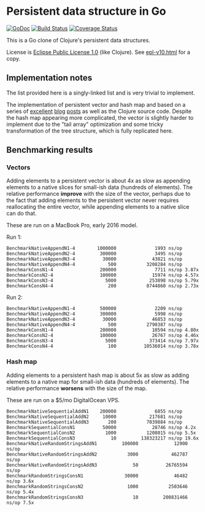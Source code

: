 # Persistent data structure in Go

[![GoDoc](https://godoc.org/github.com/xiaq/persistent?status.svg)](https://godoc.org/github.com/xiaq/persistent)
[![Build Status](https://travis-ci.org/xiaq/persistent.svg?branch=master)](https://travis-ci.org/xiaq/persistent)
[![Coverage Status](https://coveralls.io/repos/github/xiaq/persistent/badge.svg?branch=master)](https://coveralls.io/github/xiaq/persistent?branch=master)

This is a Go clone of Clojure's persistent data structures.

License is [Eclipse Public License 1.0](http://opensource.org/licenses/eclipse-1.0.php) (like Clojure). See [epl-v10.html](epl-v10.html) for a copy.


## Implementation notes

The list provided here is a singly-linked list and is very trivial to implement.

The implementation of persistent vector and hash map and based on a series of [excellent](http://blog.higher-order.net/2009/02/01/understanding-clojures-persistentvector-implementation) [blog](http://blog.higher-order.net/2009/09/08/understanding-clojures-persistenthashmap-deftwice) [posts](http://blog.higher-order.net/2010/08/16/assoc-and-clojures-persistenthashmap-part-ii.html) as well as the Clojure source code. Despite the hash map appearing more complicated, the vector is slightly harder to implement due to the "tail array" optimization and some tricky transformation of the tree structure, which is fully replicated here.

## Benchmarking results

### Vectors

Adding elements to a persistent vector is about 4x as slow as appending elements to a native slices for small-ish data (hundreds of elements). The relative performance **improve** with the size of the vector, perhaps due to the fact that adding elements to the persistent vector never requires reallocating the entire vector, while appending elements to a native slice can do that.

These are run on a MacBook Pro, early 2016 model.

Run 1:

```
BenchmarkNativeAppendN1-4        1000000              1993 ns/op
BenchmarkNativeAppendN2-4         300000              3495 ns/op
BenchmarkNativeAppendN3-4          30000             43821 ns/op
BenchmarkNativeAppendN4-4            500           3208284 ns/op
BenchmarkConsN1-4                 200000              7711 ns/op 3.87x
BenchmarkConsN2-4                 100000             15974 ns/op 4.57x
BenchmarkConsN3-4                   5000            253898 ns/op 5.79x
BenchmarkConsN4-4                    200           8744860 ns/op 2.73x
```

Run 2:

```
BenchmarkNativeAppendN1-4         500000              2209 ns/op
BenchmarkNativeAppendN2-4         300000              5998 ns/op
BenchmarkNativeAppendN3-4          30000             46853 ns/op
BenchmarkNativeAppendN4-4            500           2790387 ns/op
BenchmarkConsN1-4                 200000             10594 ns/op 4.80x
BenchmarkConsN2-4                 100000             26767 ns/op 4.46x
BenchmarkConsN3-4                   5000            373414 ns/op 7.97x
BenchmarkConsN4-4                    100          10536014 ns/op 3.78x
```

### Hash map

Adding elements to a persistent hash map is about 5x as slow as adding elements to a native map for small-ish data (hundreds of elements). The relative performance **worsens** with the size of the map.

These are run on a $5/mo DigitalOcean VPS.

```
BenchmarkNativeSequentialAddN1    200000              6855 ns/op
BenchmarkNativeSequentialAddN2     10000            217681 ns/op
BenchmarkNativeSequentialAddN3       200           7039884 ns/op
BenchmarkSequentialConsN1          50000             28746 ns/op 4.2x
BenchmarkSequentialConsN2           1000           1208015 ns/op 5.5x
BenchmarkSequentialConsN3             10         138323217 ns/op 19.6x
BenchmarkNativeRandomStringsAddN1         100000             12900 ns/op
BenchmarkNativeRandomStringsAddN2           3000            462787 ns/op
BenchmarkNativeRandomStringsAddN3             50          26765594 ns/op
BenchmarkRandomStringsConsN1               30000             46482 ns/op 3.6x
BenchmarkRandomStringsConsN2                1000           2503646 ns/op 5.4x
BenchmarkRandomStringsConsN3                  10         200831466 ns/op 7.5x
```
